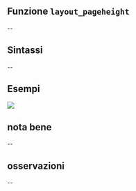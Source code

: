 ## Funzione `layout_pageheight`

--

## Sintassi

--

## Esempi

![](/img/variabili/layout_pageheight/layout_pageheight1.png)

## nota bene

--

## osservazioni

--